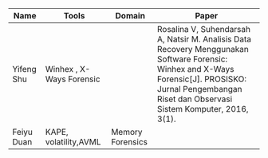 |Name|Tools|Domain|Paper|
|----|----|----|----|
|Yifeng Shu| Winhex , X-Ways Forensic||Rosalina V, Suhendarsah A, Natsir M. Analisis Data Recovery Menggunakan Software Forensic: Winhex and X-Ways Forensic[J]. PROSISKO: Jurnal Pengembangan Riset dan Observasi Sistem Komputer, 2016, 3(1).|
|Feiyu Duan|KAPE, volatility,AVML|Memory Forensics|
